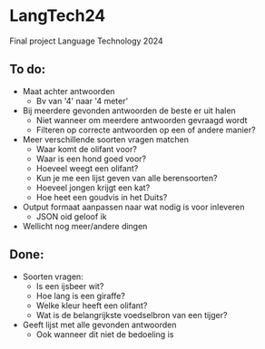 # LangTech24
Final project Language Technology 2024

## To do:
- Maat achter antwoorden
  - Bv van '4' naar '4 meter'
- Bij meerdere gevonden antwoorden de beste er uit halen
  -  Niet wanneer om meerdere antwoorden gevraagd wordt
  -  Filteren op correcte antwoorden op een of andere manier?
- Meer verschillende soorten vragen matchen
  - Waar komt de olifant voor?
  - Waar is een hond goed voor?
  - Hoeveel weegt een olifant?
  - Kun je me een lijst geven van alle berensoorten?
  - Hoeveel jongen krijgt een kat?
  - Hoe heet een goudvis in het Duits?
- Output formaat aanpassen naar wat nodig is voor inleveren
  - JSON oid geloof ik
- Wellicht nog meer/andere dingen

## Done:
- Soorten vragen:
  - Is een ijsbeer wit?
  - Hoe lang is een giraffe?
  - Welke kleur heeft een olifant?
  - Wat is de belangrijkste voedselbron van een tijger?
- Geeft lijst met alle gevonden antwoorden
  - Ook wanneer dit niet de bedoeling is

